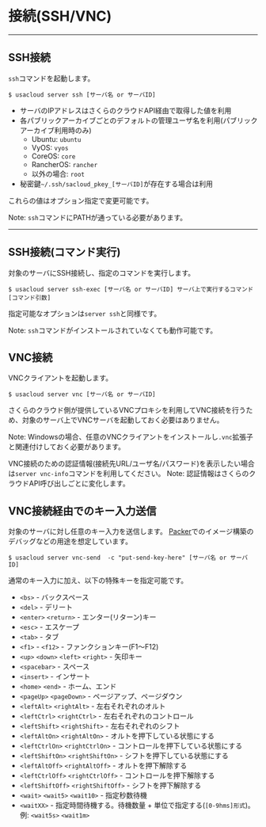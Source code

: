 # 接続(SSH/VNC)

---

## SSH接続

`ssh`コマンドを起動します。 

```console
$ usacloud server ssh [サーバ名 or サーバID]
```
 
 - サーバのIPアドレスはさくらのクラウドAPI経由で取得した値を利用
 - 各パブリックアーカイブごとのデフォルトの管理ユーザ名を利用(パブリックアーカイブ利用時のみ)
     - Ubuntu: `ubuntu`
     - VyOS: `vyos`
     - CoreOS: `core`
     - RancherOS: `rancher`
     - 以外の場合: `root`
- 秘密鍵`~/.ssh/sacloud_pkey_[サーバID]`が存在する場合は利用

これらの値はオプション指定で変更可能です。

Note: `ssh`コマンドにPATHが通っている必要があります。

---

## SSH接続(コマンド実行)

対象のサーバにSSH接続し、指定のコマンドを実行します。

```console
$ usacloud server ssh-exec [サーバ名 or サーバID] サーバ上で実行するコマンド [コマンド引数]
```

指定可能なオプションは`server ssh`と同様です。

Note: `ssh`コマンドがインストールされていなくても動作可能です。


## VNC接続

VNCクライアントを起動します。

```console
$ usacloud server vnc [サーバ名 or サーバID]
```

さくらのクラウド側が提供しているVNCプロキシを利用してVNC接続を行うため、対象のサーバ上でVNCサーバを起動しておく必要はありません。

Note: Windowsの場合、任意のVNCクライアントをインストールし`.vnc`拡張子と関連付けしておく必要があります。  

VNC接続のための認証情報(接続先URL/ユーザ名/パスワード)を表示したい場合は`server vnc-info`コマンドを利用してください。
Note: 認証情報はさくらのクラウドAPI呼び出しごとに変化します。

## VNC接続経由でのキー入力送信

対象のサーバに対し任意のキー入力を送信します。
[Packer](https://packer.io)でのイメージ構築のデバッグなどの用途を想定しています。

```console
$ usacloud server vnc-send  -c "put-send-key-here" [サーバ名 or サーバID]
```

通常のキー入力に加え、以下の特殊キーを指定可能です。

- `<bs>` - バックスペース
- `<del>` - デリート
- `<enter>` `<return>` - エンター(リターン)キー
- `<esc>` - エスケープ
- `<tab>` - タブ
- `<f1>` - `<f12>` - ファンクションキー(F1〜F12)
- `<up>` `<down>` `<left>` `<right>` - 矢印キー
- `<spacebar>` - スペース
- `<insert>` - インサート
- `<home>` `<end>` - ホーム、エンド
- `<pageUp>` `<pageDown>` - ページアップ、ページダウン
- `<leftAlt>` `<rightAlt>` - 左右それぞれのオルト
- `<leftCtrl>` `<rightCtrl>` - 左右それぞれのコントロール
- `<leftShift>` `<rightShift>` - 左右それぞれのシフト
- `<leftAltOn>` `<rightAltOn>` - オルトを押下している状態にする
- `<leftCtrlOn>` `<rightCtrlOn>` - コントロールを押下している状態にする
- `<leftShiftOn>` `<rightShiftOn>` - シフトを押下している状態にする
- `<leftAltOff>` `<rightAltOff>` - オルトを押下解除する
- `<leftCtrlOff>` `<rightCtrlOff>` - コントロールを押下解除する
- `<leftShiftOff>` `<rightShiftOff>` - シフトを押下解除する
- `<wait>` `<wait5>` `<wait10>` - 指定秒数待機
- `<waitXX>` - 指定時間待機する。待機数量 + 単位で指定する(`[0-9hms]形式`)。例: `<wait5s>` `<wait1m>`

